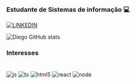 
### Estudante de Sistemas de informação 💻


[![LINKEDIN](https://img.shields.io/badge/LinkedIn-0077B5?style=for-the-badge&logo=linkedin&logoColor=white)](https://www.linkedin.com/in/diego-machado-a5b515207/)

![Diego GitHub stats](https://github-readme-stats.vercel.app/api?username=Diegombtavares&show_icons=true&theme=dracula)

### Interesses <div style="display: inline_block"><br/>
  <img align="center" alt ="js" src="https://img.shields.io/badge/JavaScript-F7DF1E?style=for-the-badge&logo=javascript&logoColor=black"/>
  <img align="center" alt ="ts" src="https://img.shields.io/badge/TypeScript-007ACC?style=for-the-badge&logo=typescript&logoColor=white"/>
  <img align="center" alt ="html5" src="https://img.shields.io/badge/HTML5-E34F26?style=for-the-badge&logo=html5&logoColor=white"/>
  <img align="center" alt ="react" src="https://img.shields.io/badge/React-20232A?style=for-the-badge&logo=react&logoColor=61DAFB"/>
  <img align="center" alt ="node" src="https://img.shields.io/badge/Node.js-43853D?style=for-the-badge&logo=node.js&logoColor=white"/>
</div>
